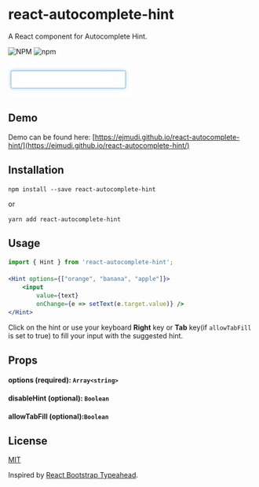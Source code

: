 # react-autocomplete-hint
A React component for Autocomplete Hint.

![NPM](https://img.shields.io/npm/l/react-autocomplete-hint)
![npm](https://img.shields.io/npm/v/react-autocomplete-hint)

![](demo/demo.gif)


## Demo

Demo can be found here: [https://ejmudi.github.io/react-autocomplete-hint/](https://ejmudi.github.io/react-autocomplete-hint/)


## Installation
```
npm install --save react-autocomplete-hint
```
or
```
yarn add react-autocomplete-hint
```


## Usage
```jsx
import { Hint } from 'react-autocomplete-hint';

<Hint options={["orange", "banana", "apple"]}>
    <input
        value={text}
        onChange={e => setText(e.target.value)} />
</Hint>

```

Click on the hint or use your keyboard **Right** key or **Tab** key(if `allowTabFill` is set to true) to fill your input with the suggested hint.


## Props

#### options (required): `Array<string>`

#### disableHint (optional): `Boolean`

#### allowTabFill (optional):`Boolean`


## License
[MIT](LICENSE)

Inspired by [React Bootstrap Typeahead](https://github.com/ericgio/react-bootstrap-typeahead).
